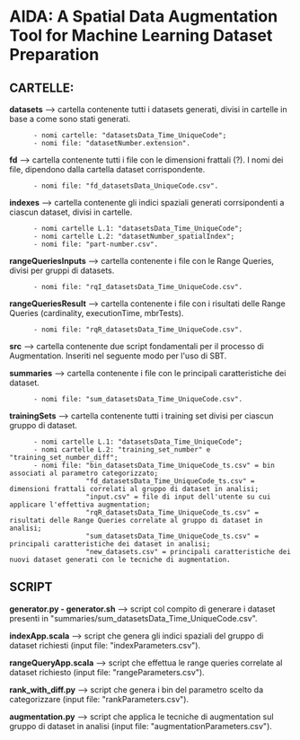 # AIDA: A Spatial Data Augmentation Tool for Machine Learning Dataset Preparation

## CARTELLE:
**datasets** --> cartella contenente tutti i datasets generati, divisi in cartelle in base a come sono stati generati.

          - nomi cartelle: "datasetsData_Time_UniqueCode";
          - nomi file: "datasetNumber.extension".

**fd** --> cartella contenente tutti i file con le dimensioni frattali (?). I nomi dei file, dipendono dalla cartella dataset corrispondente.

          - nomi file: "fd_datasetsData_UniqueCode.csv".

**indexes** --> cartella contenente gli indici spaziali generati corrsipondenti a ciascun dataset, divisi in cartelle.

          - nomi cartelle L.1: "datasetsData_Time_UniqueCode";
          - nomi cartelle L.2: "datasetNumber_spatialIndex";
          - nomi file: "part-number.csv".

**rangeQueriesInputs** --> cartella contenente i file con le Range Queries, divisi per gruppi di datasets.

          - nomi file: "rqI_datasetsData_Time_UniqueCode.csv".

**rangeQueriesResult** --> cartella contenente i file con i risultati delle Range Queries (cardinality, executionTime, mbrTests).

          - nomi file: "rqR_datasetsData_Time_UniqueCode.csv".

**src** --> cartella contenente due script fondamentali per il processo di Augmentation. Inseriti nel seguente modo per l'uso di SBT.

**summaries** --> cartella contenente i file con le principali caratteristiche dei dataset.

          - nomi file: "sum_datasetsData_Time_UniqueCode.csv".

**trainingSets** --> cartella contenente tutti i training set divisi per ciascun gruppo di dataset.

          - nomi cartelle L.1: "datasetsData_Time_UniqueCode";
          - nomi cartelle L.2: "training_set_number" e "training_set_number_diff";
          - nomi file: "bin_datasetsData_Time_UniqueCode_ts.csv" = bin associati al parametro categorizzato;
                       "fd_datasetsData_Time_UniqueCode_ts.csv" = dimensioni frattali correlati al gruppo di dataset in analisi;
                       "input.csv" = file di input dell'utente su cui applicare l'effettiva augmentation;
                       "rqR_datasetsData_Time_UniqueCode_ts.csv" = risultati delle Range Queries correlate al gruppo di dataset in analisi;
                       "sum_datasetsData_Time_UniqueCode_ts.csv" = principali caratteristiche dei dataset in analisi;
                       "new_datasets.csv" = principali caratteristiche dei nuovi dataset generati con le tecniche di augmentation.

## SCRIPT
**generator.py - generator.sh** --> script col compito di generare i dataset presenti in "summaries/sum_datasetsData_Time_UniqueCode.csv".

**indexApp.scala** --> script che genera gli indici spaziali del gruppo di dataset richiesti (input file: "indexParameters.csv").

**rangeQueryApp.scala** --> script che effettua le range queries correlate al dataset richiesto (input file: "rangeParameters.csv").

**rank_with_diff.py** --> script che genera i bin del parametro scelto da categorizzare (input file: "rankParameters.csv").

**augmentation.py** --> script che applica le tecniche di augmentation sul gruppo di dataset in analisi (input file: "augmentationParameters.csv").
